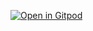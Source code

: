 [![Open in Gitpod](https://gitpod.io/button/open-in-gitpod.svg)](https://gitpod.io/#https://github.com/sangeethankumar/jupyter-gitpod-linux)
